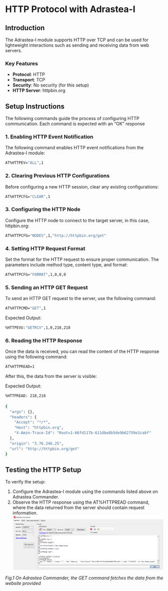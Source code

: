 # HTTP Protocol with Adrastea-I

## Introduction
The Adrastea-I module supports HTTP over TCP and can be used for lightweight interactions such as sending and receiving data from web servers.

### Key Features
- **Protocol**: HTTP
- **Transport**: TCP
- **Security**: No security (for this setup)
- **HTTP Server**: httpbin.org

## Setup Instructions
The following commands guide the process of configuring HTTP communication. Each command is expected with an “OK” response



### 1. Enabling HTTP Event Notification
The following command enables HTTP event notifications from the Adrastea-I module:

```bash
AT%HTTPEV="ALL",1
```

### 2. Clearing Previous HTTP Configurations
Before configuring a new HTTP session, clear any existing configurations:

```bash
AT%HTTPCFG="CLEAR",1
```

### 3. Configuring the HTTP Node
Configure the HTTP node to connect to the target server, in this case, httpbin.org:

```bash
AT%HTTPCFG="NODES",1,"http://httpbin.org/get"
```

### 4. Setting HTTP Request Format
Set the format for the HTTP request to ensure proper communication. The parameters include method type, content type, and format:

```bash
AT%HTTPCFG="FORMAT",1,0,0,0

```

### 5. Sending an HTTP GET Request
To send an HTTP GET request to the server, use the following command:

```bash
AT%HTTPCMD="GET",1
```

Expected Output:
```bash
%HTTPEVU:"GETRCV",1,0,218,218
```

### 6. Reading the HTTP Response
Once the data is received, you can read the content of the HTTP response using the following command:

```bash
AT%HTTPREAD=1
```
After this, the data from the server is visible:

Expected Output:
```bash
%HTTPREAD: 218,218

{
  "args": {},
  "headers": {
    "Accept": "*/*",
    "Host": "httpbin.org",
    "X-Amzn-Trace-Id": "Root=1-66fd117b-611dbe8b5de9b62759e1cabf"
  },
  "origin": "3.76.246.25",
  "url": "http://httpbin.org/get"
}
```

## Testing the HTTP Setup
To verify the setup:
1. Configure the Adrastea-I module using the commands listed above on Adrastea Commander.
2. Observe the HTTP response using the AT%HTTPREAD command, where the data returned from the server should contain request information.
![MQTT Setup](Image/HTTP_adrasteacommander.PNG)

*Fig.1 On Adrastea Commander, the GET command fetches the data from the website provided*